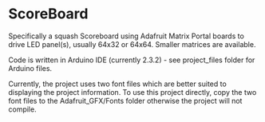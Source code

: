 # ScoreBoard
Specifically a squash Scoreboard using Adafruit Matrix Portal boards to drive LED panel(s), usually 64x32 or 64x64. Smaller matrices are available.

Code is written in Arduino IDE (currently 2.3.2) - see project_files folder for Arduino files.

Currently, the project uses two font files which are better suited to displaying the project information. 
To use this project directly, copy the two font files to the Adafruit_GFX/Fonts folder otherwise the project will not compile.



